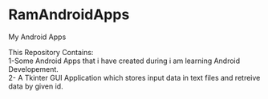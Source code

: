 # RamAndroidApps
My Android Apps



This Repository Contains: <br>
1-Some Android Apps that i have created during i am learning Android Developement.<br>
2- A Tkinter GUI Application which stores input data in text files and retreive data by given id.
